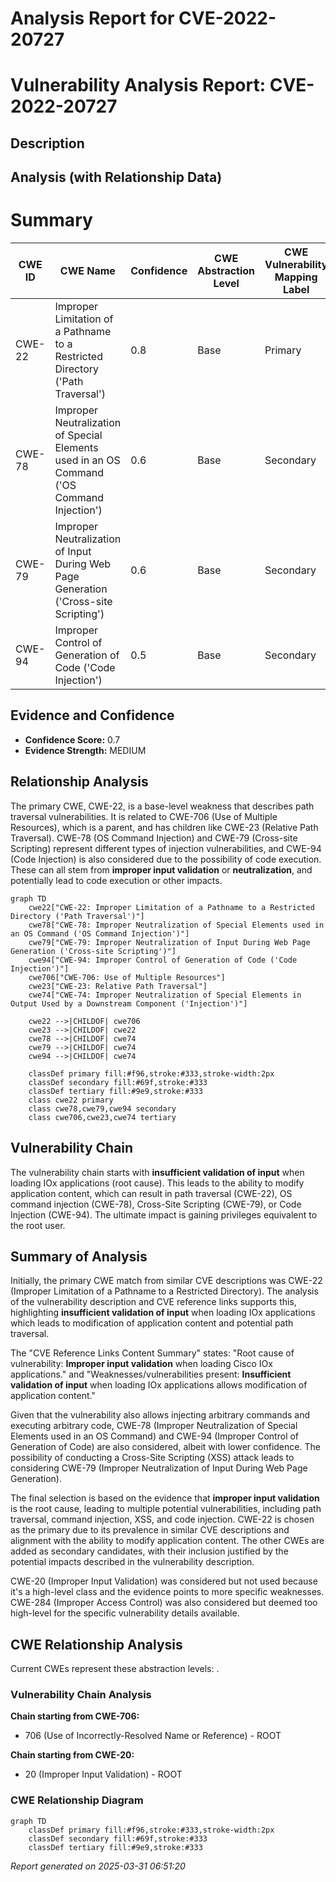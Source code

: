 # Analysis Report for CVE-2022-20727

# Vulnerability Analysis Report: CVE-2022-20727

## Description



## Analysis (with Relationship Data)

# Summary
| CWE ID | CWE Name | Confidence | CWE Abstraction Level | CWE Vulnerability Mapping Label | CWE-Vulnerability Mapping Notes |
|---|---|---|---|---|---|
| CWE-22 | Improper Limitation of a Pathname to a Restricted Directory ('Path Traversal') | 0.8 | Base | Primary | Allowed |
| CWE-78 | Improper Neutralization of Special Elements used in an OS Command ('OS Command Injection') | 0.6 | Base | Secondary | Allowed |
| CWE-79 | Improper Neutralization of Input During Web Page Generation ('Cross-site Scripting') | 0.6 | Base | Secondary | Allowed |
| CWE-94 | Improper Control of Generation of Code ('Code Injection') | 0.5 | Base | Secondary | Allowed-with-Review |

## Evidence and Confidence

*   **Confidence Score:** 0.7
*   **Evidence Strength:** MEDIUM

## Relationship Analysis
The primary CWE, CWE-22, is a base-level weakness that describes path traversal vulnerabilities. It is related to CWE-706 (Use of Multiple Resources), which is a parent, and has children like CWE-23 (Relative Path Traversal). CWE-78 (OS Command Injection) and CWE-79 (Cross-site Scripting) represent different types of injection vulnerabilities, and CWE-94 (Code Injection) is also considered due to the possibility of code execution. These can all stem from **improper input validation** or **neutralization**, and potentially lead to code execution or other impacts.

```mermaid
graph TD
    cwe22["CWE-22: Improper Limitation of a Pathname to a Restricted Directory ('Path Traversal')"]
    cwe78["CWE-78: Improper Neutralization of Special Elements used in an OS Command ('OS Command Injection')"]
    cwe79["CWE-79: Improper Neutralization of Input During Web Page Generation ('Cross-site Scripting')"]
    cwe94["CWE-94: Improper Control of Generation of Code ('Code Injection')"]
    cwe706["CWE-706: Use of Multiple Resources"]
    cwe23["CWE-23: Relative Path Traversal"]
    cwe74["CWE-74: Improper Neutralization of Special Elements in Output Used by a Downstream Component ('Injection')"]

    cwe22 -->|CHILDOF| cwe706
    cwe23 -->|CHILDOF| cwe22
    cwe78 -->|CHILDOF| cwe74
    cwe79 -->|CHILDOF| cwe74
    cwe94 -->|CHILDOF| cwe74

    classDef primary fill:#f96,stroke:#333,stroke-width:2px
    classDef secondary fill:#69f,stroke:#333
    classDef tertiary fill:#9e9,stroke:#333
    class cwe22 primary
    class cwe78,cwe79,cwe94 secondary
    class cwe706,cwe23,cwe74 tertiary
```

## Vulnerability Chain
The vulnerability chain starts with **insufficient validation of input** when loading IOx applications (root cause). This leads to the ability to modify application content, which can result in path traversal (CWE-22), OS command injection (CWE-78), Cross-Site Scripting (CWE-79), or Code Injection (CWE-94). The ultimate impact is gaining privileges equivalent to the root user.

## Summary of Analysis
Initially, the primary CWE match from similar CVE descriptions was CWE-22 (Improper Limitation of a Pathname to a Restricted Directory). The analysis of the vulnerability description and CVE reference links supports this, highlighting **insufficient validation of input** when loading IOx applications which leads to modification of application content and potential path traversal.

The "CVE Reference Links Content Summary" states: "Root cause of vulnerability: **Improper input validation** when loading Cisco IOx applications." and "Weaknesses/vulnerabilities present: **Insufficient validation of input** when loading IOx applications allows modification of application content."

Given that the vulnerability also allows injecting arbitrary commands and executing arbitrary code, CWE-78 (Improper Neutralization of Special Elements used in an OS Command) and CWE-94 (Improper Control of Generation of Code) are also considered, albeit with lower confidence. The possibility of conducting a Cross-Site Scripting (XSS) attack leads to considering CWE-79 (Improper Neutralization of Input During Web Page Generation).

The final selection is based on the evidence that **improper input validation** is the root cause, leading to multiple potential vulnerabilities, including path traversal, command injection, XSS, and code injection. CWE-22 is chosen as the primary due to its prevalence in similar CVE descriptions and alignment with the ability to modify application content. The other CWEs are added as secondary candidates, with their inclusion justified by the potential impacts described in the vulnerability description.

CWE-20 (Improper Input Validation) was considered but not used because it's a high-level class and the evidence points to more specific weaknesses. CWE-284 (Improper Access Control) was also considered but deemed too high-level for the specific vulnerability details available.


## CWE Relationship Analysis

Current CWEs represent these abstraction levels: .


### Vulnerability Chain Analysis

**Chain starting from CWE-706:**
- 706 (Use of Incorrectly-Resolved Name or Reference) - ROOT


**Chain starting from CWE-20:**
- 20 (Improper Input Validation) - ROOT



### CWE Relationship Diagram

```mermaid
graph TD
    classDef primary fill:#f96,stroke:#333,stroke-width:2px
    classDef secondary fill:#69f,stroke:#333
    classDef tertiary fill:#9e9,stroke:#333
```



*Report generated on 2025-03-31 06:51:20*
